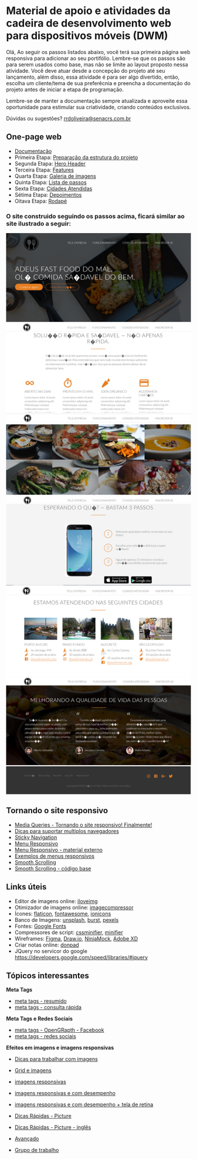 # Material de apoio e atividades da cadeira de desenvolvimento web para dispositivos móveis (DWM)

Olá, 
Ao seguir os passos listados abaixo, você terá sua primeira página web responsiva para adicionar ao seu portifólio.
Lembre-se que os passos são para serem usados como base, mas não se limite ao layout proposto nessa atividade.
Você deve atuar desde a concepção do projeto até seu lançamento, além disso, essa atividade é para ser algo divertido, então, escolha um cliente/tema de sua preferêcnia e preencha a documentação do projeto antes de iniciar a etapa de programação.

Lembre-se de manter a documentação sempre atualizada e aproveite essa oportunidade para estimular sua criatividade, criando conteúdos exclusivos.

Dúvidas ou sugestões? rrdoliveira@senacrs.com.br

## One-page web

  - [Documentação](https://github.com/romuloreis/DWM/blob/master/docs/documento%207.md)
  - Primeira Etapa: [Preparação da estrutura do projeto](https://github.com/romuloreis/DWM/blob/master/docs/primeira-etapa.md)
  - Segunda Etapa: [Hero Header](https://github.com/romuloreis/DWM/blob/master/docs/segunda-etapa.md)
  - Terceira Etapa: [Features](https://github.com/romuloreis/DWM/blob/master/docs/terceira-etapa.md)
  - Quarta Etapa: [Galeria de imagens](https://github.com/romuloreis/DWM/blob/master/docs/quarta-etapa.md)
  - Quinta Etapa: [Lista de passos](https://github.com/romuloreis/DWM/blob/master/docs/quinta-etapa.md)
  - Sexta Etapa: [Cidades Atendidas](https://github.com/romuloreis/DWM/blob/master/docs/sexta-etapa.md)
  - Sétima Etapa: [Depoimentos](https://github.com/romuloreis/DWM/blob/master/docs/setima-etapa.md)
  - Oitava Etapa: [Rodapé](https://github.com/romuloreis/DWM/blob/master/docs/oitava-etapa.md)
  
### O site construido seguindo os passos acima, ficará similar ao site ilustrado a seguir:
  
  ![Image 01](/assets/sp1.png)
  ![Image 02](/assets/sp2.png)
  ![Image 03](/assets/sp3.png)
  ![Image 04](/assets/sp4.png)
  ![Image 05](/assets/sp5.png)
  ![Image 06](/assets/sp6.png)
  ![Image 07](/assets/sp7.png)
  
  ## Tornando o site responsivo
  
  - [Media Queries - Tornando o site responsivo! Finalmente!](https://github.com/romuloreis/DWDM/blob/master/mediaqueries.md)
  - [Dicas para suportar multiplos navegadores](https://github.com/romuloreis/DWDM/blob/master/dicas_navegadores.md)
  - [Sticky Navigation](https://github.com/romuloreis/DWDM/blob/master/sticky_navigation.md)
  - [Menu Responsivo](https://github.com/romuloreis/DWDM/blob/master/menuresponsivo.md)
  - [Menu Responsivo - material externo](https://css-tricks.com/convert-menu-to-dropdown/)
  - [Exemplos de menus responsivos](https://1stwebdesigner.com/code-snippets-responsive-navigation-menu/)
  - [Smooth Scrolling](https://css-tricks.com/snippets/jquery/smooth-scrolling/)
  - [Smooth Scrolling - código base](assets/smoothscrolling.md)

## Links úteis
  - Editor de imagens online: [iloveimg](https://www.iloveimg.com/)
  - Otimizador de imagens online: [imagecompressor](https://imagecompressor.com/)
  - Ícones: [flaticon](https://www.flaticon.com/), [fontawesome](https://fontawesome.com/), [ionicons](https://ionicons.com/)
  - Banco de Imagens: [unsplash](https://unsplash.com/), [burst](https://pt.shopify.com/burst/imagens-sem-direitos-autorais), [pexels](https://www.pexels.com/pt-br/)
  - Fontes: [Google Fonts](https://fonts.google.com/)
  - Compressores de script: [cssminifier](https://cssminifier.com/), [minifier](https://www.minifier.org/)
  - Wireframes: [Figma](https://www.figma.com/), [Draw.io](https://www.draw.io/), [NinjaMock](https://ninjamock.com/), [Adobe XD](https://www.adobe.com/br/products/xd.html)
  - Criar notas online: [donpad](http://dontpad.com/)
  - JQuery no servicor do google https://developers.google.com/speed/libraries/#jquery
  
## Tópicos interessantes

  **Meta Tags**

 - [meta tags - resumido](https://www.devmedia.com.br/html-meta-tags-entendendo-o-uso-de-meta-tags/30328)
 - [meta tags - consulta rápida](https://www.w3schools.com/tags/tag_meta.asp)
 
  **Meta Tags e Redes Sociais**
  
 - [meta tags - OpenGRapth - Facebook](https://tableless.com.br/utilizando-meta-tags-facebook/)
 - [meta tags - redes sociais](https://rockcontent.com/blog/meta-tags-para-redes-sociais/)
 
 **Efeitos em imagens e imagens responsivas**
 
 - [Dicas para trabalhar com imagens](https://www.w3schools.com/css/css3_images.asp)
 - [Grid e imagens](https://medium.com/samsung-internet-dev/common-responsive-layouts-with-css-grid-and-some-without-245a862f48df)
 - [imagens responsivas](https://css-tricks.com/planning-for-responsive-images/)
 - [imagens responsivas e com desempenho](https://developer.mozilla.org/pt-BR/docs/Aprender/HTML/Multimedia_and_embedding/Responsive_images)
 - [imagens responsivas e com desempenho + tela de retina](https://internetingishard.com/html-and-css/responsive-images/)

- [Dicas Rápidas - Picture](https://webdesign.tutsplus.com/pt/tutorials/quick-tip-how-to-use-html5-picture-for-responsive-images--cms-21015)
- [Dicas Rápidas - Picture - inglês](https://www.freecodecamp.org/news/time-saving-css-techniques-to-create-responsive-images-ebb1e84f90d5/)
 - [Avançado](https://tableless.com.br/imagens-responsivas-de-alta-performance/)
 - [Grupo de trabalho](https://responsiveimages.org/)
 
 
